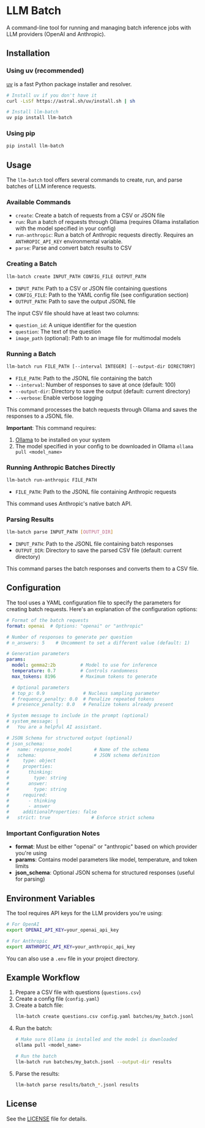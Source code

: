 # LLM Batch

A command-line tool for running and managing batch inference jobs with LLM providers (OpenAI and Anthropic).

## Installation

### Using uv (recommended)

[uv](https://github.com/astral-sh/uv) is a fast Python package installer and resolver.

```bash
# Install uv if you don't have it
curl -LsSf https://astral.sh/uv/install.sh | sh

# Install llm-batch
uv pip install llm-batch
```

### Using pip

```bash
pip install llm-batch
```

## Usage

The `llm-batch` tool offers several commands to create, run, and parse batches of LLM inference requests.

### Available Commands

- `create`: Create a batch of requests from a CSV or JSON file
- `run`: Run a batch of requests through Ollama (requires Ollama installation with the model specified in your config)
- `run-anthropic`: Run a batch of Anthropic requests directly. Requires an `ANTHROPIC_API_KEY` environmental variable.
- `parse`: Parse and convert batch results to CSV

### Creating a Batch

```bash
llm-batch create INPUT_PATH CONFIG_FILE OUTPUT_PATH
```

- `INPUT_PATH`: Path to a CSV or JSON file containing questions
- `CONFIG_FILE`: Path to the YAML config file (see configuration section)
- `OUTPUT_PATH`: Path to save the output JSONL file

The input CSV file should have at least two columns:
- `question_id`: A unique identifier for the question
- `question`: The text of the question
- `image_path` (optional): Path to an image file for multimodal models

### Running a Batch

```bash
llm-batch run FILE_PATH [--interval INTEGER] [--output-dir DIRECTORY] [--verbose]
```

- `FILE_PATH`: Path to the JSONL file containing the batch
- `--interval`: Number of responses to save at once (default: 100)
- `--output-dir`: Directory to save the output (default: current directory)
- `--verbose`: Enable verbose logging

This command processes the batch requests through Ollama and saves the responses to a JSONL file.

**Important**: This command requires:
1. [Ollama](https://ollama.com/) to be installed on your system
2. The model specified in your config to be downloaded in Ollama `ollama pull <model_name>`

### Running Anthropic Batches Directly

```bash
llm-batch run-anthropic FILE_PATH
```

- `FILE_PATH`: Path to the JSONL file containing Anthropic requests

This command uses Anthropic's native batch API.

### Parsing Results

```bash
llm-batch parse INPUT_PATH [OUTPUT_DIR]
```

- `INPUT_PATH`: Path to the JSONL file containing batch responses
- `OUTPUT_DIR`: Directory to save the parsed CSV file (default: current directory)

This command parses the batch responses and converts them to a CSV file.

## Configuration

The tool uses a YAML configuration file to specify the parameters for creating batch requests. Here's an explanation of the configuration options:

```yaml
# Format of the batch requests
format: openai  # Options: "openai" or "anthropic"

# Number of responses to generate per question
# n_answers: 5    # Uncomment to set a different value (default: 1)

# Generation parameters
params:
  model: gemma2:2b         # Model to use for inference
  temperature: 0.7         # Controls randomness
  max_tokens: 8196         # Maximum tokens to generate

  # Optional parameters
  # top_p: 0.9              # Nucleus sampling parameter
  # frequency_penalty: 0.0  # Penalize repeated tokens
  # presence_penalty: 0.0   # Penalize tokens already present

# System message to include in the prompt (optional)
# system_message: |
#   You are a helpful AI assistant.

# JSON Schema for structured output (optional)
# json_schema:
#   name: response_model        # Name of the schema
#   schema:                     # JSON schema definition
#     type: object
#     properties:
#       thinking:
#         type: string
#       answer:
#         type: string
#     required:
#       - thinking
#       - answer
#     additionalProperties: false
#   strict: true               # Enforce strict schema 
```

### Important Configuration Notes

- **format**: Must be either "openai" or "anthropic" based on which provider you're using
- **params**: Contains model parameters like model, temperature, and token limits
- **json_schema**: Optional JSON schema for structured responses (useful for parsing)

## Environment Variables

The tool requires API keys for the LLM providers you're using:

```bash
# For OpenAI
export OPENAI_API_KEY=your_openai_api_key

# For Anthropic
export ANTHROPIC_API_KEY=your_anthropic_api_key
```

You can also use a `.env` file in your project directory.

## Example Workflow

1. Prepare a CSV file with questions (`questions.csv`)
2. Create a config file (`config.yaml`)
3. Create a batch file:
   ```bash
   llm-batch create questions.csv config.yaml batches/my_batch.jsonl
   ```
4. Run the batch:
   ```bash
   # Make sure Ollama is installed and the model is downloaded
   ollama pull <model_name>
   
   # Run the batch
   llm-batch run batches/my_batch.jsonl --output-dir results
   ```
5. Parse the results:
   ```bash
   llm-batch parse results/batch_*.jsonl results
   ```

## License

See the [LICENSE](LICENSE) file for details.
